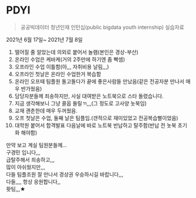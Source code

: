 # PDYI
> 공공빅데이터 청년인재 인턴십(public bigdata youth internship) 실습자료

2021년 6월 17일~ 2021년 7월 8일
1. 떨어질 줄 알았는데 의외로 붙어서 놀램(본인은 경상-부산)
2. 온라인 수업은 케바케(거의 2주만에 하기엔 좀 빡셈)
3. 오프라인 수업 이틀함(아,,, 자취비용 날림,,,)
4. 오프라인 첫날은 온라인 수업한거 복습함
5. 온라인 오프때 팀플원 돌고돌다가 끝에 좋은사람들 만났음(같은 전공자분 만나서 매우 반가웠음)
6. 담당자분들께 죄송하지만, 사실 대여받은 노트북으로 스타 돌렸습니다. 
7. 지금 생각해보니 그냥 콜옵 돌릴ㄲ,,,(그 정도로 고사양 놋북임)
8. 교재 괜춘한데 매우 두꺼웠음.
9. 오프 첫날은 수업, 둘째 날은 팀플임.(갠적으로 재미있었고 전공복습삘이었음)
10. 대학원 붙어서 합격발표 다음날에 바로 노트북 반납하고 탈주함(반납 전 놋북 초기화 해야함)

만약 보고 계실 팀원분들께...\
구경민 입니다,,,\
급탈주해서 죄송하고,,,\
많이 아쉬웠지만,,,\
다들 팀플조원 잘 만나서 경상권 우승하시길 바랍니다,,,\
다들,,,, 항상 응원합니다,,\
홧팅,,,★
